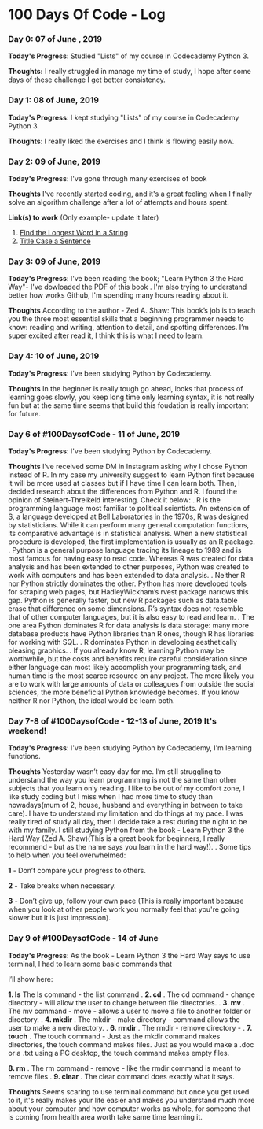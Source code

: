# 100 Days Of Code - Log 

### Day 0: 07 of June , 2019 


**Today's Progress**: Studied "Lists" of my course in Codecademy Python 3.

**Thoughts:** I really struggled in manage my time of study, I hope after some days of these challenge I get better consistency.



### Day 1: 08 of June, 2019 


**Today's Progress**: I kept studying "Lists" of my course in Codecademy Python 3.

**Thoughts**: I really liked the exercises and I think is flowing easily now.



### Day 2: 09 of June, 2019

**Today's Progress**: I've gone through many exercises of book 

**Thoughts** I've recently started coding, and it's a great feeling when I finally solve an algorithm challenge after a lot of attempts and hours spent.

**Link(s) to work** (Only example- update it later)
1. [Find the Longest Word in a String](https://www.freecodecamp.com/challenges/find-the-longest-word-in-a-string)
2. [Title Case a Sentence](https://www.freecodecamp.com/challenges/title-case-a-sentence)

### Day 3: 09 of June, 2019

**Today's Progress**: I've been reading the book; "Learn Python 3 the Hard Way"- I've dowloaded the PDF of this book .
I'm also trying to understand better how works Github, I'm spending many hours reading about it.

**Thoughts** According to the author - Zed A. Shaw:
This book’s job is to teach you the three most essential skills that a beginning programmer needs to
know: reading and writing, attention to detail, and spotting differences. I’m super excited after read it, I think this is what I need to learn.

### Day 4: 10 of June, 2019

**Today's Progress**: I've been studying Python by Codecademy.

**Thoughts** In the beginner is really tough go ahead, looks that process of learning goes slowly, you keep long time only learning syntax, it is not really fun but at the same time seems that build this foudation is really important for future.

### Day 6 of #100DaysofCode -  11 of June, 2019

**Today's Progress**: I've been studying Python by Codecademy.

**Thoughts**
I’ve received some DM in Instagram asking why I chose Python instead of R. In my case my university suggest to learn Python first because it will be more used at classes but if I have time I can learn both. Then, I decided research about the differences from Python and R. I found the opinion of Steinert-Threlkeld interesting. 
Check it below:
. 
R is the programming language most familiar to political scientists. An extension of S, a language developed at Bell Laboratories in the 1970s, R was designed by statisticians. While it can
perform many general computation functions, its comparative advantage is in
statistical analysis. When a new statistical procedure is developed, the first
implementation is usually as an R package.
.
Python is a general purpose language tracing its lineage to 1989 and is most
famous for having easy to read code. Whereas R was created for data analysis
and has been extended to other purposes, Python was created to work with
computers and has been extended to data analysis.
.
Neither R nor Python strictly dominates the other. Python has more developed
tools for scraping web pages, but HadleyWickham’s rvest package narrows this
gap. Python is generally faster, but new R packages such as data.table erase
that difference on some dimensions. R’s syntax does not resemble that of other
computer languages, but it is also easy to read and learn. 
.
The one area Python dominates R for data analysis is data storage: many more database products have
Python libraries than R ones, though R has libraries for working with SQL.
.
R dominates Python in developing aesthetically pleasing graphics.
.
If you already know R, learning Python may be worthwhile, but the costs
and benefits require careful consideration since either language can most likely
accomplish your programming task, and human time is the most scarce resource
on any project. The more likely you are to work with large amounts of data or
colleagues from outside the social sciences, the more beneficial Python knowledge
becomes. If you know neither R nor Python, the ideal would be learn both.

### Day 7-8 of #100DaysofCode - 12-13 of June, 2019 It's weekend!

**Today's Progress**: I've been studying Python by Codecademy, I'm learning functions. 

**Thoughts**
Yesterday wasn’t easy day for me. I’m still struggling to understand the way you learn programming is not the same than other subjects that you learn only reading. I like to be out of my comfort zone, I like study coding but I miss when I had more time to study than nowadays(mum of 2, house, husband and everything in between to take care). I have to understand my limitation and  do things at my pace. I was really tired of study all day, then I decide take a rest during the night to be with my family. I still studying Python from the book - Learn Python 3 the Hard Way (Zed A. Shaw)(This is a great book for beginners, I really recommend - but as the name says you learn in the hard way!).
.
Some tips to help when you feel overwhelmed:

**1** - Don’t compare your progress to others.

**2** - Take breaks when necessary.

**3** - Don’t give up, follow your own pace (This is really important because when you look at other people work you normally feel that you're going slower but it is just impression).


### Day 9 of #100DaysofCode -  14 of June 

**Today's Progress**: As the book - Learn Python 3 the Hard Way says to use terminal, I had to learn some basic commands that 

I’ll show here: 

**1. ls**
The ls command - the list command 
.
**2. cd**
.
The cd command - change directory - will allow the user to change between file directories. 
.
**3. mv**
.
The mv command - move - allows a user to move a file to another folder or directory. 
.
**4. mkdir**
.
The mkdir - make directory - command allows the user to make a new directory. 
.
**6. rmdir**
.
The rmdir - remove directory -
.
**7. touch**
.
The touch command -  Just as the mkdir command makes directories, the touch command makes files. Just as you would make a .doc or a .txt using a PC desktop, the touch command makes empty files.  

**8. rm**
.
The rm command - remove - like the rmdir command is meant to remove files 
.
**9. clear**
.
The clear command does exactly what it says. 

**Thoughts** Seems scaring to use terminal command but once you get used to it, it's really makes your life easier and makes you understand much more about your computer and how computer works as whole, for someone that is coming from health area worth take same time learning it.


